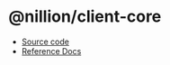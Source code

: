 # @nillion/client-core

- [Source code](https://github.com/NillionNetwork/client-ts)
- [Reference Docs](https://nillion.pub/client-ts)
